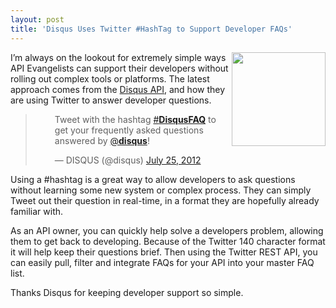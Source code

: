 ```yaml
---
layout: post
title: 'Disqus Uses Twitter #HashTag to Support Developer FAQs'
---
```

<p><a title="Disqus API" href="http://disqus.com/api/docs/"><img src="http://kinlane-productions.s3.amazonaws.com/api-evangelist/disqus/disqus-logo.gif" alt="" width="150" align="right" /></a></p>
<p>I&rsquo;m always on the lookout for extremely simple ways API Evangelists can support their developers without rolling out complex tools or platforms.  The latest approach comes from the <a title="Disqus API" href="http://disqus.com/api/docs/">Disqus API</a>, and how they are using Twitter to answer developer questions.</p>
<blockquote class="twitter-tweet" style="padding-left: 45px;">
<p>Tweet with the hashtag <a href="https://twitter.com/search/%23DisqusFAQ">#<strong>DisqusFAQ</strong></a> to get your frequently asked questions answered by <a href="https://twitter.com/disqus">@<strong>disqus</strong></a>!</p>
&mdash; DISQUS (@disqus) <a href="https://twitter.com/disqus/status/227934056820662272">July 25, 2012</a></blockquote>
<script src="http://platform.twitter.com/widgets.js"></script>
<p>Using a #hashtag is a great way to allow developers to ask questions without learning some new system or complex process.  They can simply Tweet out their question in real-time, in a format they are hopefully already familiar with.</p>
<p>As an API owner, you can quickly help solve a developers problem, allowing them to get back to developing.  Because of the Twitter 140 character format it will help keep their questions brief.  Then using the Twitter REST API, you can easily pull, filter and integrate FAQs for your API into your master FAQ list.</p>
<p>Thanks Disqus for keeping developer support so simple.</p>